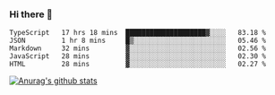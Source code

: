 ### Hi there 👋



<!--
**webB1an/webB1an** is a ✨ _special_ ✨ repository because its `README.md` (this file) appears on your GitHub profile.

Here are some ideas to get you started:

- 🔭 I’m currently working on ...
- 🌱 I’m currently learning ...
- 👯 I’m looking to collaborate on ...
- 🤔 I’m looking for help with ...
- 💬 Ask me about ...
- 📫 How to reach me: ...
- 😄 Pronouns: ...
- ⚡ Fun fact: ...
-->

<!--START_SECTION:waka-->
```text
TypeScript   17 hrs 18 mins  ████████████████████▓░░░░   83.18 % 
JSON         1 hr 8 mins     █▒░░░░░░░░░░░░░░░░░░░░░░░   05.46 % 
Markdown     32 mins         ▓░░░░░░░░░░░░░░░░░░░░░░░░   02.56 % 
JavaScript   28 mins         ▓░░░░░░░░░░░░░░░░░░░░░░░░   02.30 % 
HTML         28 mins         ▓░░░░░░░░░░░░░░░░░░░░░░░░   02.27 % 
```
<!--END_SECTION:waka-->


[![Anurag's github stats](https://github-readme-stats.vercel.app/api?username=webB1an&show_icons=true&theme=radical)](https://github.com/anuraghazra/github-readme-stats)


